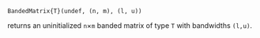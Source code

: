 ```
BandedMatrix{T}(undef, (n, m), (l, u))
```

returns an uninitialized `n`×`m` banded matrix of type `T` with bandwidths `(l,u)`.
